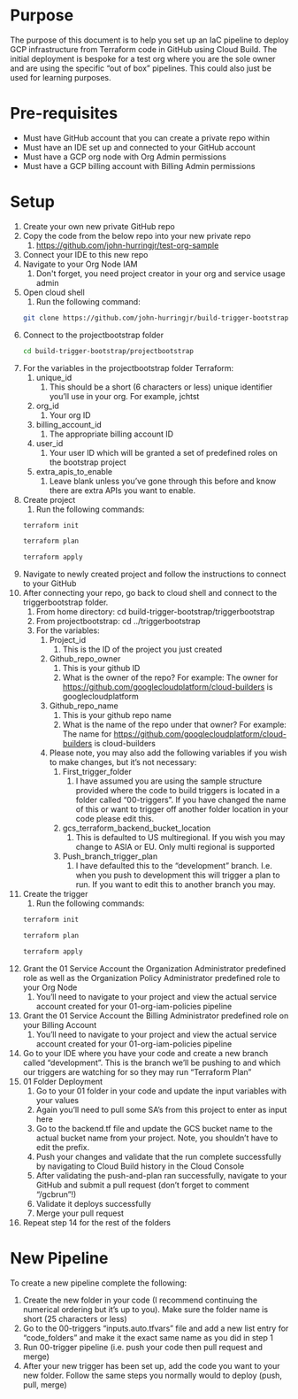 # Purpose
The purpose of this document is to help you set up an IaC pipeline to deploy GCP infrastructure from Terraform code in GitHub using Cloud Build. The initial deployment is bespoke for a test org where you are the sole owner and are using the specific “out of box” pipelines. This could also just be used for learning purposes. 

# Pre-requisites
* Must have GitHub account that you can create a private repo within
* Must have an IDE set up and connected to your GitHub account
* Must have a GCP org node with Org Admin permissions
* Must have a GCP billing account with Billing Admin permissions

# Setup
1. Create your own new private GitHub repo 
2. Copy the code from the below repo into your new private repo
   1. https://github.com/john-hurringjr/test-org-sample
3. Connect  your IDE to this new repo 
4. Navigate to your Org Node IAM
   1. Don't forget, you need project creator in your org and service usage admin 
5. Open cloud shell 
   1. Run the following command:
    ```bash
    git clone https://github.com/john-hurringjr/build-trigger-bootstrap.git
    ```
6. Connect to the projectbootstrap folder 
    ```bash
    cd build-trigger-bootstrap/projectbootstrap 
    ```
7. For the variables in the projectbootstrap folder Terraform:
   1. unique_id 
      1. This should be a short (6 characters or less) unique identifier you’ll use in your org. For example, jchtst 
   2. org_id 
      1. Your org ID 
   3. billing_account_id 
      1. The appropriate billing account ID 
   4. user_id 
      1. Your user ID which will be granted a set of predefined roles on the bootstrap project 
   5. extra_apis_to_enable 
      1. Leave blank unless you’ve gone through this before and know there are extra APIs you want to enable. 
8. Create project 
   1. Run the following commands:
    ```bash
    terraform init
    ```
    ```bash
    terraform plan
    ```
    ```bash
    terraform apply
    ```
9. Navigate to newly created project and follow the instructions to connect to your GitHub 
10. After connecting your repo, go back to cloud shell and connect to the triggerbootstrap folder. 
    1. From home directory: cd build-trigger-bootstrap/triggerbootstrap 
    2. From projectbootstrap: cd ../triggerbootstrap 
    3. For the variables:
       1. Project_id 
          1. This is the ID of the project you just created
       2. Github_repo_owner 
          1. This is your github ID 
          2. What is the owner of the repo?  For example: The owner for https://github.com/googlecloudplatform/cloud-builders is googlecloudplatform 
       3. Github_repo_name 
          1. This is your github repo name 
          2. What is the name of the repo under that owner? For example: The name for https://github.com/googlecloudplatform/cloud-builders is cloud-builders 
       4. Please note, you may also add the following variables if you wish to make changes, but it’s not necessary:
          1. First_trigger_folder 
             1. I have assumed you are using the sample structure provided where the code to build triggers is located in a folder called “00-triggers”. If you have changed the name of this or want to trigger off another folder location in your code please edit this. 
          2. gcs_terraform_backend_bucket_location 
             1. This is defaulted to US multiregional. If you wish you may change to ASIA or EU. Only multi regional is supported 
          3. Push_branch_trigger_plan 
             1. I have defaulted this to the “development” branch. I.e. when you push to development this will trigger a plan to run. If you want to edit this to another branch you may. 
11. Create the trigger 
    1. Run the following commands:
    ```bash
    terraform init
    ```
    ```bash
    terraform plan
    ```
    ```bash
    terraform apply
    ```
12. Grant the 01 Service Account the Organization Administrator predefined role as well as the Organization Policy Administrator predefined role to your Org Node 
    1. You’ll need to navigate to your project and view the actual service account created for your 01-org-iam-policies pipeline 
13. Grant the 01 Service Account the Billing Administrator predefined role on your Billing Account 
    1. You’ll need to navigate to your project and view the actual service account created for your 01-org-iam-policies pipeline 
14. Go to your IDE where you have your code and create a new branch called “development”. This is the branch we’ll be pushing to and which our triggers are watching for so they may run “Terraform Plan” 
15. 01 Folder Deployment 
    1. Go to your 01 folder in your code and update the input variables with your values 
    2. Again you’ll need to pull some SA’s from this project to enter as input here 
    3. Go to the backend.tf file and update the GCS bucket name to the actual bucket name from your project. Note, you shouldn’t have to edit the prefix. 
    4. Push your changes and validate that the run complete successfully by navigating to Cloud Build history in the Cloud Console 
    5. After validating the push-and-plan ran successfully, navigate to your GitHub and submit a pull request (don’t forget to comment “/gcbrun”!)
    6. Validate it deploys successfully 
    7. Merge your pull request 
16. Repeat step 14 for the rest of the folders

# New Pipeline
To create a new pipeline complete the following:
1. Create the new folder in your code (I recommend continuing the numerical ordering but it’s up to you). Make sure the folder name is short (25 characters or less)
2. Go to the 00-triggers “inputs.auto.tfvars” file and add a new list entry for “code_folders” and make it the exact same name as you did in step 1 
3. Run 00-trigger pipeline (i.e. push your code then pull request and merge)
4. After your new trigger has been set up, add the code you want to your new folder. Follow the same steps you normally would to deploy (push, pull, merge)
